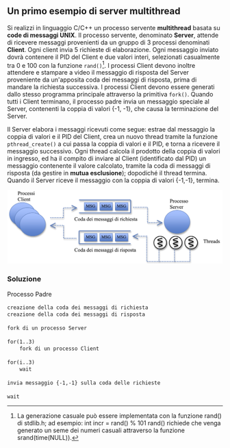 Un primo esempio di server multithread
--------------------------------------

Si realizzi in linguaggio C/C++ un processo servente **multithread**
basata su **code di messaggi UNIX**. Il processo servente, denominato
**Server**, attende di ricevere messaggi provenienti da un gruppo di 3
processi denominati **Client**. Ogni client invia 5 richieste di
elaborazione. Ogni messaggio inviato dovrà contenere il PID del Client e
due valori interi, selezionati casualmente tra 0 e 100 con la funzione
`rand()`[^1]. I processi Client devono inoltre attendere e stampare a
video il messaggio di risposta del Server proveniente da un'apposita
coda dei messaggi di risposta, prima di mandare la richiesta successiva.
I processi Client devono essere generati dallo stesso programma
principale attraverso la primitiva `fork()`. Quando tutti i Client
terminano, il processo padre invia un messaggio speciale al Server,
contenenti la coppia di valori {-1, -1}, che causa la terminazione del
Server.

Il Server elabora i messaggi ricevuti come segue: estrae dal messaggio
la coppia di valori e il PID del Client, crea un nuovo thread tramite la
funzione `pthread_create()` a cui passa la coppia di valori e il PID, e
torna a ricevere il messaggio successivo. Ogni thread calcola il
prodotto della coppia di valori in ingresso, ed ha il compito di inviare
al Client (identificato dal PID) un messaggio contenente il valore
calcolato, tramite la coda di messaggi di risposta (da gestire in
**mutua esclusione**); dopodiché il thread termina. Quando il Server
riceve il messaggio con la coppia di valori {-1,-1}, termina.

![image](/images/ambiente_locale/server_multithread/un_primo_esempio_di_server_multithread.png)

### Soluzione

Processo Padre

    creazione della coda dei messaggi di richiesta
    creazione della coda dei messaggi di risposta

    fork di un processo Server

    for(1..3)
        fork di un processo Client

    for(i..3)
        wait

    invia messaggio {-1,-1} sulla coda delle richieste

    wait

[^1]: La generazione casuale può essere implementata con la funzione
    rand() di stdlib.h; ad esempio: int incr = rand() % 101 rand()
    richiede che venga generato un seme dei numeri casuali attraverso la
    funzione srand(time(NULL)).
